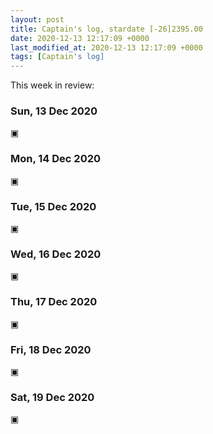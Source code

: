 ```yaml
---
layout: post
title: Captain's log, stardate [-26]2395.00
date: 2020-12-13 12:17:09 +0000
last_modified_at: 2020-12-13 12:17:09 +0000
tags: [Captain's log]
---
```


This week in review:

<!-- more -->

### Sun, 13 Dec 2020

▣

### Mon, 14 Dec 2020

▣

### Tue, 15 Dec 2020

▣

### Wed, 16 Dec 2020

▣

### Thu, 17 Dec 2020

▣

### Fri, 18 Dec 2020

▣

### Sat, 19 Dec 2020

▣

